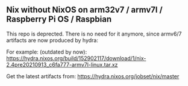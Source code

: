 ## Nix without NixOS on arm32v7 / armv7l / Raspberry Pi OS / Raspbian
This repo is deprected. There is no need for it anymore, since armv6/7 artifacts are now produced by hydra:

For example: (outdated by now): https://hydra.nixos.org/build/152902117/download/1/nix-2.4pre20210913_c6fa777-armv7l-linux.tar.xz

Get the latest artifacts from: https://hydra.nixos.org/jobset/nix/master
